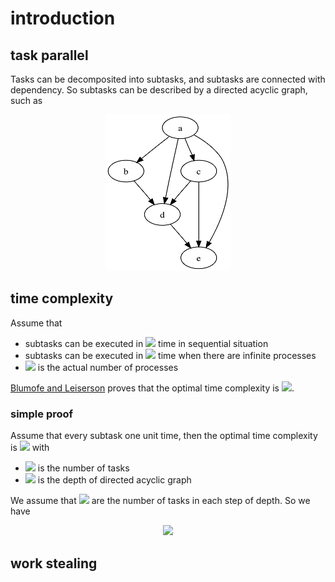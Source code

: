 # introduction

## task parallel

Tasks can be decomposited into subtasks, and subtasks are connected with dependency. So subtasks can be described by a directed acyclic graph, such as 

<div align=center><img src="./1.png" /></div>

## time complexity

Assume that

- subtasks can be executed in <img src="https://render.githubusercontent.com/render/math?math=T_1" /> time in sequential situation
- subtasks can be executed in <img src="https://render.githubusercontent.com/render/math?math=T_\infinity" /> time when there are infinite processes
- <img src="https://render.githubusercontent.com/render/math?math=P" /> is the actual number of processes

[Blumofe and Leiserson](http://supertech.csail.mit.edu/papers/steal.pdf) proves that the optimal time complexity is <img src="https://render.githubusercontent.com/render/math?math=T_1/P%2BO(T_\infinity)" />.

### simple proof

Assume that every subtask one unit time, then the optimal time complexity is <img src="https://render.githubusercontent.com/render/math?math=W/P%2BO(D)" /> with

- <img src="https://render.githubusercontent.com/render/math?math=W" /> is the number of tasks
- <img src="https://render.githubusercontent.com/render/math?math=D" /> is the depth of directed acyclic graph

We assume that <img src="https://render.githubusercontent.com/render/math?math=W1,\cdots,W_D" /> are the number of tasks in each step of depth. So we have 

<div align=center><img src="https://render.githubusercontent.com/render/math?math=T=\sum_{i=1}^D(W_i/P%2B1)=W/p%2BD" /></div>

## work stealing